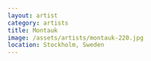 ```yaml
---
layout: artist
category: artists
title: Montauk
image: /assets/artists/montauk-220.jpg
location: Stockholm, Sweden
---
```

